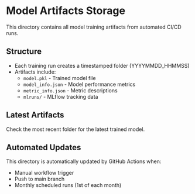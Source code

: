 # Model Artifacts Storage

This directory contains all model training artifacts from automated CI/CD runs.

## Structure
- Each training run creates a timestamped folder (YYYYMMDD_HHMMSS)
- Artifacts include:
  - `model.pkl` - Trained model file
  - `model_info.json` - Model performance metrics
  - `metric_info.json` - Metric descriptions
  - `mlruns/` - MLflow tracking data

## Latest Artifacts
Check the most recent folder for the latest trained model.

## Automated Updates
This directory is automatically updated by GitHub Actions when:
- Manual workflow trigger
- Push to main branch
- Monthly scheduled runs (1st of each month)

